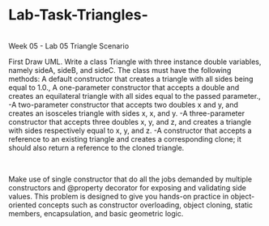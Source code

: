 # Lab-Task-Triangles-
<br>
Week 05 - Lab 05 Triangle Scenario
<br>
<p>First Draw UML.
Write a class Triangle with three instance double variables, namely sideA, sideB, and sideC. The class must have the following methods: 
A default constructor that creates a triangle with all sides being equal to 1.0.,
A one-parameter constructor that accepts a double and creates an equilateral triangle with all sides equal to the passed parameter.,
-A two-parameter constructor that accepts two doubles x and y, and creates an isosceles triangle with sides x, x, and y. 
-A three-parameter constructor that accepts three doubles x, y, and z, and creates a triangle with sides respectively equal to x, y, and z. 
-A constructor that accepts a reference to an existing triangle and creates a corresponding clone; it should also return a reference to the cloned triangle.</p>
<br>
<p>Make use of single constructor that do all the jobs demanded by multiple constructors and @property decorator for exposing and validating side values. This problem is designed to give you hands-on practice in object-oriented concepts such as constructor overloading, object cloning, static members, encapsulation, and basic geometric logic.</p>
